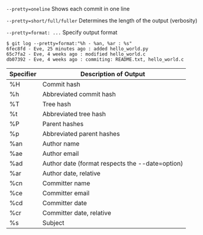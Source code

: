 `--pretty=oneline`
	Shows each commit in one line

`--pretty=short/full/fuller`
	Determines the length of the output (verbosity)
	
`--pretty=format: ...`
	Specify output format
```git
$ git log --pretty=format:"%h - %an, %ar : %s"
6fec8fd - Eve, 25 minutes ago : added hello_world.py
65c7fa2 - Eve, 4 weeks ago : modified hello_world.c
db07392 - Eve, 4 weeks ago : commiting: README.txt, hello_world.c

```

|Specifier|Description of Output|
|---|---|
|%H|Commit hash|
|%h|Abbreviated commit hash|
|%T|Tree hash|
|%t|Abbreviated tree hash|
|%P|Parent hashes|
|%p|Abbreviated parent hashes|
|%an|Author name|
|%ae|Author email|
|%ad|Author date (format respects the --date=option)|
|%ar|Author date, relative|
|%cn|Committer name|
|%ce|Committer email|
|%cd|Committer date|
|%cr|Committer date, relative|
|%s|Subject|